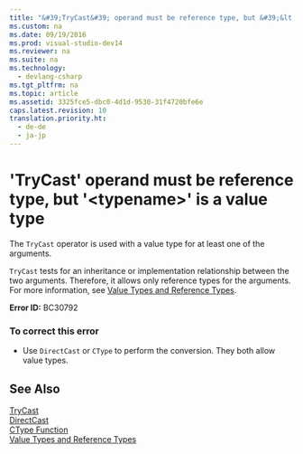 ```yaml
---
title: "&#39;TryCast&#39; operand must be reference type, but &#39;&lt;typename&gt;&#39; is a value type"
ms.custom: na
ms.date: 09/19/2016
ms.prod: visual-studio-dev14
ms.reviewer: na
ms.suite: na
ms.technology: 
  - devlang-csharp
ms.tgt_pltfrm: na
ms.topic: article
ms.assetid: 3325fce5-dbc0-4d1d-9530-31f4720bfe6e
caps.latest.revision: 10
translation.priority.ht: 
  - de-de
  - ja-jp
---
```

# &#39;TryCast&#39; operand must be reference type, but &#39;&lt;typename&gt;&#39; is a value type
The `TryCast` operator is used with a value type for at least one of the arguments.  
  
 `TryCast` tests for an inheritance or implementation relationship between the two arguments. Therefore, it allows only reference types for the arguments. For more information, see [Value Types and Reference Types](../Topic/Value%20Types%20and%20Reference%20Types.md).  
  
 **Error ID:** BC30792  
  
### To correct this error  
  
-   Use `DirectCast` or `CType` to perform the conversion. They both allow value types.  
  
## See Also  
 [TryCast](../Topic/TryCast%20Operator%20\(Visual%20Basic\).md)   
 [DirectCast](../Topic/DirectCast%20Operator%20\(Visual%20Basic\).md)   
 [CType Function](../Topic/CType%20Function%20\(Visual%20Basic\).md)   
 [Value Types and Reference Types](../Topic/Value%20Types%20and%20Reference%20Types.md)